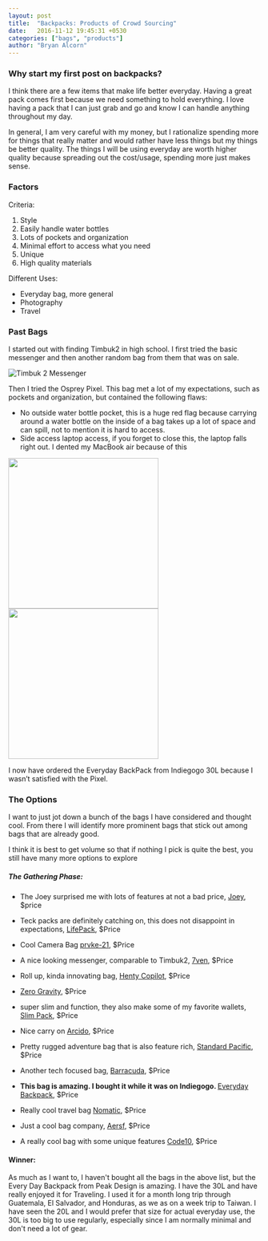 ```yaml
---
layout: post
title:  "Backpacks: Products of Crowd Sourcing"
date:   2016-11-12 19:45:31 +0530
categories: ["bags", "products"]
author: "Bryan Alcorn"
---
```


<h3> Why start my first post on backpacks?</h3>

<p>I think there are a few items that make life better everyday. Having a great pack comes first because we need something to hold everything. I love having a pack that I can just grab and go and know I can handle anything throughout my day.</p>

<p>In general, I am very careful with my money, but I rationalize spending more for things that really matter and would rather have less things but my things be better quality. The things I will be using everyday are worth higher quality because spreading out the cost/usage, spending more just makes sense.</p>

<h3>Factors</h3>

<p>Criteria:</p>

<ol>
  <li>Style</li>
  <li>Easily handle water bottles</li>
  <li>Lots of pockets and organization</li>
  <li>Minimal effort to access what you need</li>
  <li>Unique</li>
  <li>High quality materials</li>
</ol>

<p>Different Uses:</p>

<ul>
  <li>Everyday bag, more general</li>
  <li>Photography</li>
  <li>Travel</li>
</ul>

<h3>Past Bags</h3>
<p>I started out with finding Timbuk2 in high school. I first tried the basic messenger and then another random bag from them that was on sale.</p>

![Timbuk 2 Messenger](https://rollonbears234.github.io/images/bags/timbuk2_first.png "First bag I liked")

<p>Then I tried the Osprey Pixel. This bag met a lot of my expectations, such as pockets and organization, but contained the following flaws:</p>
<ul>
  <li>No outside water bottle pocket, this is a huge red flag because carrying around a water bottle on the inside of a bag takes up a lot of space and can spill, not to mention it is hard to access.</li>
  <li>Side access laptop access, if you forget to close this, the laptop falls right out. I dented my MacBook air because of this</li>
</ul>

<img src="https://rollonbears234.github.io/images/bags/pixel1.jpg" width="300">
<img src="https://rollonbears234.github.io/images/bags/pixel2.jpg" width="300">

<p>I now have ordered the Everyday BackPack from Indiegogo 30L because I wasn’t satisfied with the Pixel.</p>

<h3>The Options</h3>
<p>I want to just jot down a bunch of the bags I have considered and thought cool. From there I will identify more prominent bags that stick out among bags that are already good.</p>

<p>I think it is best to get volume so that if nothing I pick is quite the best, you still have many more options to explore</p>

<h5>The Gathering Phase:</h5>
<ul>
  <li>
    <p>The Joey surprised me with lots of features at not a bad price, <a href="https://www.kickstarter.com/projects/koalajoey/joey-the-everyday-backpack-that-gives-your-body-a?utm_source=kickbooster&amp;utm_medium=referral&amp;utm_content=link&amp;utm_campaign=dqjdzsfl" title="EveryDay">Joey</a>, $price</p>
  </li>
  <li>
    <p>Teck packs are definitely catching on, this does not disappoint in expectations, <a href="https://www.kickstarter.com/projects/solgaarddesign/lifepack-solar-powered-and-anti-theft-backpack" title="Tech">LifePack</a>, $Price</p>
  </li>
  <li>
    <p>Cool Camera Bag <a href="https://www.indiegogo.com/projects/prvke-21-the-bag-for-everyday-carry-cameras-photography-backpack#/" title="Camera">prvke-21</a>, $Price</p>
  </li>
  <li>
    <p>A nice looking messenger, comparable to Timbuk2, <a href="https://www.indiegogo.com/projects/7ven-messenger-the-only-bag-you-need-backpack-design--2#/" title="Messenger">7ven</a>, $Price</p>
  </li>
  <li>
    <p>Roll up, kinda innovating bag, <a href="https://www.indiegogo.com/projects/henty-copilot-travel-bag--2#/" title="barrel">Henty Copilot</a>, $Price</p>
  </li>
  <li>
    <p><a href="https://www.kickstarter.com/projects/keeppursuing/worlds-first-backpack-with-4-point-independent-sus" title="Comfort">Zero Gravity</a>, $Price</p>
  </li>
  <li>
    <p>super slim and function, they also make some of my favorite wallets, <a href="https://www.kickstarter.com/projects/667392092/slim-pack-minimal-modular-modern-backpack" title="Slim">Slim Pack</a>, $Price</p>
  </li>
  <li>
    <p>Nice carry on <a href="https://www.kickstarter.com/projects/1898885723/the-arcido-bag-smarter-carry-on-travel" title="Travel">Arcido</a>, $Price</p>
  </li>
  <li>
    <p>Pretty rugged adventure bag that is also feature rich, <a href="https://www.kickstarter.com/projects/standardpacific/the-field-rucksack-an-all-adventures-backpack/description" title="Adventure">Standard Pacific</a>, $Price</p>
  </li>
  <li>
    <p>Another tech focused bag, <a href="https://www.indiegogo.com/projects/barracuda-konzu-the-worlds-most-advanced-backpack-business-travel#/" title="tech">Barracuda</a>, $Price</p>
  </li>
  <li>
    <p><b>This bag is amazing. I bought it while it was on Indiegogo. </b><a href="https://www.kickstarter.com/projects/peak-design/the-everyday-backpack-tote-and-sling?ref=producthunt" title="Everyday">Everyday Backpack</a>, $Price</p>
  </li>
  <li>
    <p>Really cool travel bag <a href="https://www.indiegogo.com/projects/the-nomatic-travel-bag-backpack#/" title="travel">Nomatic</a>, $Price</p>
  </li>
  <li>
    <p>Just a cool bag company, <a href="https://www.aersf.com" title="Gym">Aersf</a>, $Price</p>
  </li>
  <li>
    <p>A really cool bag with some unique features <a href="https://code10bags.com" title="Everyday">Code10</a>, $Price</p>
  </li>
</ul>


#### Winner:
As much as I want to, I haven't bought all the bags in the above list, but the Every Day Backpack from Peak Design is amazing. I have the 30L and have really enjoyed it for Traveling. I used it for a month long trip through Guatemala, El Salvador, and Honduras, as we as on a week trip to Taiwan. I have seen the 20L and I would prefer that size for actual everyday use, the 30L is too big to use regularly, especially since I am normally minimal and don't need a lot of gear. 
